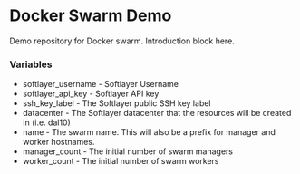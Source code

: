 # Docker Swarm Demo

Demo repository for Docker swarm. Introduction block here.

### Variables

- softlayer_username - Softlayer Username
- softlayer_api_key - Softlayer API key
- ssh_key_label - The Softlayer public SSH key label
- datacenter - The Softlayer datacenter that the resources will be created in (i.e. dal10)
- name - The swarm name. This will also be a prefix for manager and worker hostnames.
- manager_count - The initial number of swarm managers
- worker_count - The initial number of swarm workers
